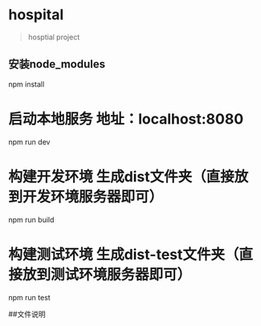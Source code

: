 # hospital

> hosptial project

## 安装node_modules
npm install

# 启动本地服务  地址：localhost:8080
npm run dev

# 构建开发环境   生成dist文件夹（直接放到开发环境服务器即可）
npm run build

# 构建测试环境   生成dist-test文件夹（直接放到测试环境服务器即可）
npm run test



##文件说明

```



